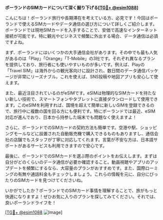 **ポーランドのSIMカードについて深く掘り下げる[[TG💪+ @esim1088](https://t.me/s/esim1088)]**

こんにちは！ポーランド旅行や長期滞在を考えている方、必見です！今回はポーランドで使えるSIMカードやデータ通信の選び方について詳しくご紹介します。ポーランドでは現地SIMカードを入手することで、安価で高速なインターネット接続が可能です。特に観光やビジネスで頻繁に外出する場合、データ通信は必須ですよね。

まず、ポーランドにはいくつかの大手通信会社があります。その中でも最も人気があるのは「Play」「Orange」「T-Mobile」の3社です。それぞれ異なるプランを提供しており、旅行者にも使いやすいものが多いです。例えば、Playの「Travel SIM」は海外からの観光客向けに設計され、数日間のデータ通信パッケージが非常にリーズナブル。これを使えば、SNS投稿や地図アプリも安心して使えます。

また、最近注目されているのがeSIMです。eSIMは物理的なSIMカードを持たない新しい技術で、スマートフォンやタブレットに直接ダウンロードして使用できます。このeSIMを利用すれば、国境を超えて簡単に新しいSIMを登録できるので、旅行中に複数の国を回る方にも便利です。特にポーランドでは最近、eSIM対応が進んでおり、日本から持参した端末でも問題なく使えますよ！

さらに、ポーランドでのSIMカードの契約方法も簡単です。空港や駅、ショッピングモールなどに設置された自動販売機で購入できるものもありますし、通信会社の店舗でもスタッフが丁寧に対応してくれます。言葉が不安な方は、日本語サポートがあるサービスも利用できますので安心です。

最後に、ポーランドでのSIMカードを選ぶ際のポイントをお伝えします。まずは自分がどのくらいのデータ通信が必要か確認すること。動画視聴やアプリのアップデートを頻繁にするなら、大容量のプランがおすすめです。また、国際ローミングの有無や通話料金もチェックしましょう。これらの情報を元に、自分にぴったりのSIMカードを見つけてくださいね。

いかがでしたか？ポーランドでのSIMカード事情を理解することで、旅がもっと快適になりますよ！ぜひお気に入りのプランを探してみてください。それでは、良いポーランドライフを！

[[TG💪+ @esim1088](https://t.me/s/esim1088) ![Image](https://i.postimg.cc/Y0z9fWf4/image.png)]